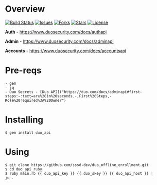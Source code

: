 # Overview

[![Build Status](https://travis-ci.org/duosecurity/duo_api_ruby.svg?branch=master)](https://travis-ci.org/duosecurity/duo_api_ruby)
[![Issues](https://img.shields.io/github/issues/duosecurity/duo_api_ruby)](https://github.com/duosecurity/duo_api_ruby/issues)
[![Forks](https://img.shields.io/github/forks/duosecurity/duo_api_ruby)](https://github.com/duosecurity/duo_api_ruby/network/members)
[![Stars](https://img.shields.io/github/stars/duosecurity/duo_api_ruby)](https://github.com/duosecurity/duo_api_ruby/stargazers)
[![License](https://img.shields.io/badge/License-View%20License-orange)](https://github.com/duosecurity/duo_api_ruby/blob/master/LICENSE)

**Auth** - https://www.duosecurity.com/docs/authapi

**Admin** - https://www.duosecurity.com/docs/adminapi

**Accounts** - https://www.duosecurity.com/docs/accountsapi

# Pre-reqs

```
- gem
- jq
- Duo Secrets - [Duo API]("https://duo.com/docs/adminapi#first-steps:~:text=are%20in%20seconds.-,First%20Steps,-Role%20required%3A%20Owner")
```

# Installing

```
$ gem install duo_api
```

# Using

```
$ git clone https://github.com/sssd-dev/duo_offline_enrollment.git
$ cd duo_api_ruby
$ ruby main.rb {{ duo_api_key }} {{ duo_skey }} {{ duo_api_host }} | jq .
```

